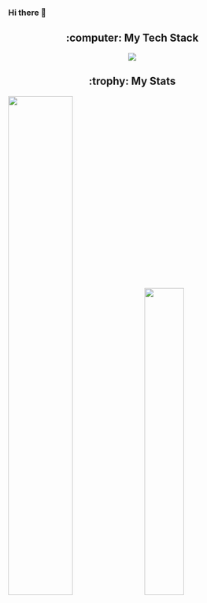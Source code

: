 ### Hi there 👋

<h2 align="center">:computer: My Tech Stack</h2>
<p align="center">
  <a href="https://skillicons.dev">
    <img src="https://skillicons.dev/icons?i=java,spring,hibernate,docker,postgres,maven,gradle" />
  </a>
</p>

<h2 align="center">:trophy: My Stats</h2>

<div class='container'>
<img style="height: auto; width: 51%;" class="img" src="https://github-readme-stats.vercel.app/api?username=millrocious&theme=dark" />
&nbsp;
&nbsp;
<img style="height: auto; width: 40%;" class="img" src="https://github-readme-stats.vercel.app/api/top-langs/?username=millrocious&layout=compact&theme=dark&size_weight=0.5&count_weight=0.5" /></div>
</div>

<!--
**Millrocious/Millrocious** is a ✨ _special_ ✨ repository because its `README.md` (this file) appears on your GitHub profile.

Here are some ideas to get you started:

- 🔭 I’m currently working on ...
- 🌱 I’m currently learning ...
- 👯 I’m looking to collaborate on ...
- 🤔 I’m looking for help with ...
- 💬 Ask me about ...
- 📫 How to reach me: ...
- 😄 Pronouns: ...
- ⚡ Fun fact: ...
-->
